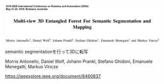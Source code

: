 ![論文](https://github.com/soraKING44/survey_paper/blob/images/semantic_mapping/indoor/3D/Multi-view%203D%20Entangled%20Forest%20For%20Semantic%20Segmentation%20and%20Mapping.png)

semantic segmentationを行って3Dに転写

Morris Antonello, Daniel Wolf, Johann Prankl, Stefano Ghidoni, Emanuele Menegatti, Markus Vincze

https://ieeexplore.ieee.org/document/8460837
